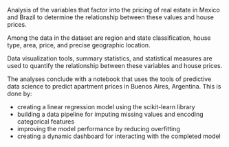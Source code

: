 Analysis of the variables that factor into the pricing of real estate in Mexico and Brazil to determine the relationship between these values and house prices.

Among the data in the dataset are region and state classification, house type, area, price, and precise geographic location.

Data visualization tools, summary statistics, and statistical measures are used to quantify the relationship between these variables and house prices.

The analyses conclude with a notebook that uses the tools of predictive data science to predict apartment prices in Buenos Aires, Argentina. This is done by:
  * creating a linear regression model using the scikit-learn library
  * building a data pipeline for imputing missing values and encoding categorical features
  * improving the model performance by reducing overfitting
  * creating a dynamic dashboard for interacting with the completed model
